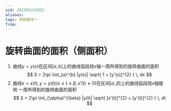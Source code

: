 ```yaml
---
uid: 202305231952
aliases: 
tags: 考研数学一
from: 
---
```

# 旋转曲面的面积（侧面积）

1. 曲线$y = y(x)$在区间$[a,b]$上的曲线弧段绕$x$轴一周所得到的旋转曲面的面积
$$
S = 2\pi \int_{a}^{b} |y(x)| \sqrt{ 1 + [y'(x)]^{2} } \, dx 
$$
2. 曲线$x = x(t), y = y(t)(\alpha\leq t\leq\beta,x'(t) \neq 0)$在区间$[\alpha,\beta]$上的曲线弧段绕$x$轴旋转
一周所得到的旋转曲面的面积
$$
S = 2\pi \int_{\alpha}^{\beta} |y(t)| \sqrt{ [x'(t)]^{2} + [y'(t)]^{2} } \, dt
$$

